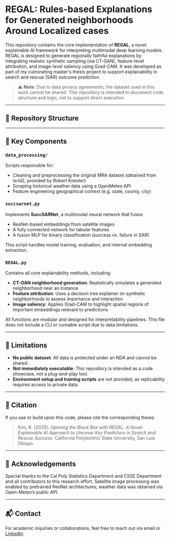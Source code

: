 # REGAL: Rules-based Explanations for Generated neighborhoods Around Localized cases

This repository contains the core implementation of **REGAL**, a novel explainable AI framework for interpreting multimodal deep learning models. REGAL is designed to generate regionally faithful explanations by integrating realistic synthetic sampling (via CT-GAN), feature-level attribution, and image-level saliency using Grad-CAM. It was developed as part of my culminating master's thesis project to support explainability in search and rescue (SAR) outcome prediction.

> ⚠️ **Note:** Due to data privacy agreements, the dataset used in this work cannot be shared. This repository is intended to document code structure and logic, not to support direct execution.

---

## 📁 Repository Structure


---

## 🧠 Key Components

### `data_processing/`
Scripts responsible for:
- Cleaning and preprocessing the original MRA dataset (obtained from Isrid2, provided by Robert Koester) 
- Scraping historical weather data using a OpenMeteo API 
- Feature engineering geographical context (e.g. state, county, city)

### `succsarnet.py`
Implements **SuccSARNet**, a multimodal neural network that fuses:
- ResNet-based embeddings from satellite images
- A fully connected network for tabular features
- A fusion MLP for binary classification (success vs. failure in SAR)

This script handles model training, evaluation, and internal embedding extraction.

### `REGAL.py`
Contains all core explainability methods, including:
- **CT-GAN neighborhood generation**: Realistically simulates a generated neighborhood near an instance
- **Feature attribution**: Uses a decision tree explainer on synthetic neighborhoods to assess importance and interaction
- **Image saliency**: Applies Grad-CAM to highlight spatial regions of important embeddings relevant to predictions

All functions are modular and designed for interpretability pipelines. This file does not include a CLI or runnable script due to data limitations.

---

## 🛑 Limitations

- **No public dataset**: All data is protected under an NDA and cannot be shared.
- **Not immediately executable**: This repository is intended as a code showcase, not a plug-and-play tool.
- **Environment setup and training scripts** are not provided, as replicability requires access to private data.

---

## 📜 Citation

If you use or build upon this code, please cite the corresponding thesis:

> Kim, B. (2025). *Opening the Black Box with REGAL: A Novel Explainable AI Approach to Uncover Key Predictors in Search and Rescue Success*. California Polytechnic State University, San Luis Obispo.

---

## 🤝 Acknowledgements

Special thanks to the Cal Poly Statistics Department and CSSE Department and all contributors to this research effort. Satellite image processing was enabled by pretrained ResNet architectures; weather data was obtained via Open-Meteo’s public API.

---

## 📬 Contact

For academic inquiries or collaborations, feel free to reach out via email or [LinkedIn](https://www.linkedin.com/in/brandon-kim1/).

